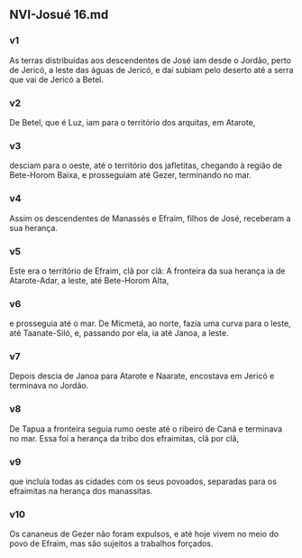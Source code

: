 ## NVI-Josué 16.md
### v1
 As terras distribuídas aos descendentes de José iam desde o Jordão, perto de Jericó, a leste das águas de Jericó, e daí subiam pelo deserto até a serra que vai de Jericó a Betel.
### v2
 De Betel, que é Luz, iam para o território dos arquitas, em Atarote,
### v3
 desciam para o oeste, até o território dos jafletitas, chegando à região de Bete-Horom Baixa, e prosseguiam até Gezer, terminando no mar.
### v4
 Assim os descendentes de Manassés e Efraim, filhos de José, receberam a sua herança.
### v5
 Este era o território de Efraim, clã por clã: A fronteira da sua herança ia de Atarote-Adar, a leste, até Bete-Horom Alta,
### v6
 e prosseguia até o mar. De Micmetá, ao norte, fazia uma curva para o leste, até Taanate-Siló, e, passando por ela, ia até Janoa, a leste.
### v7
 Depois descia de Janoa para Atarote e Naarate, encostava em Jericó e terminava no Jordão.
### v8
 De Tapua a fronteira seguia rumo oeste até o ribeiro de Caná e terminava no mar. Essa foi a herança da tribo dos efraimitas, clã por clã,
### v9
 que incluía todas as cidades com os seus povoados, separadas para os efraimitas na herança dos manassitas.
### v10
 Os cananeus de Gezer não foram expulsos, e até hoje vivem no meio do povo de Efraim, mas são sujeitos a trabalhos forçados.
